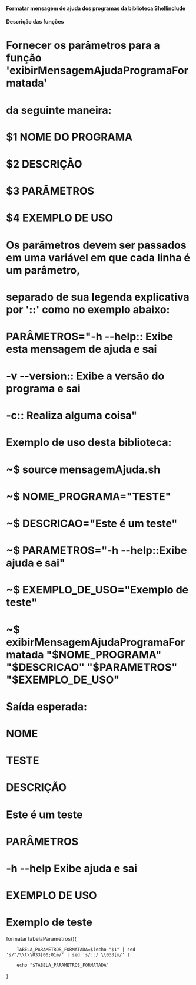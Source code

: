 #### Formatar mensagem de ajuda dos programas da biblioteca Shellinclude

#### Descrição das funções 

# Fornecer os parâmetros para a função 'exibirMensagemAjudaProgramaFormatada'
# da seguinte maneira:
#
#               $1 NOME DO PROGRAMA
#               $2 DESCRIÇÃO
#               $3 PARÂMETROS
#               $4 EXEMPLO DE USO
#
# Os parâmetros devem ser passados em uma variável em que cada linha é um parâmetro,
# separado de sua legenda explicativa por '::' como no exemplo abaixo:
#
# PARÂMETROS="-h --help:: Exibe esta mensagem de ajuda e sai
#             -v --version:: Exibe a versão do programa e sai
#             -c:: Realiza alguma coisa"
#
# Exemplo de uso desta biblioteca:
#
#       ~$ source mensagemAjuda.sh
#       ~$ NOME_PROGRAMA="TESTE"
#       ~$ DESCRICAO="Este é um teste"
#       ~$ PARAMETROS="-h --help::Exibe ajuda e sai"
#       ~$ EXEMPLO_DE_USO="Exemplo de teste"
#       ~$ exibirMensagemAjudaProgramaFormatada "$NOME_PROGRAMA" "$DESCRICAO" "$PARAMETROS" "$EXEMPLO_DE_USO"
#
#       Saída esperada:
#
#               NOME
#                       TESTE
#               DESCRIÇÃO
#                       Este é um teste
#               PARÂMETROS
#                       -h --help Exibe ajuda e sai
#               EXEMPLO DE USO
#                       Exemplo de teste

formatarTabelaParametros(){


        TABELA_PARAMETROS_FORMATADA=$(echo "$1" | sed 's/^/\\t\\033[00;01m/' | sed 's/::/ \\033[m/' )

        echo "$TABELA_PARAMETROS_FORMATADA"

}
